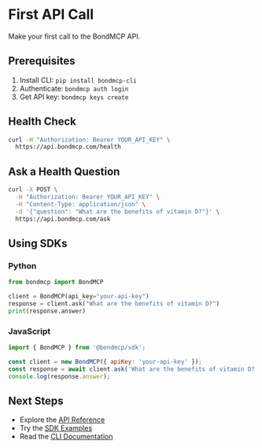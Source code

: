 # First API Call

Make your first call to the BondMCP API.

## Prerequisites

1. Install CLI: `pip install bondmcp-cli`
2. Authenticate: `bondmcp auth login`
3. Get API key: `bondmcp keys create`

## Health Check

```bash
curl -H "Authorization: Bearer YOUR_API_KEY" \
  https://api.bondmcp.com/health
```

## Ask a Health Question

```bash
curl -X POST \
  -H "Authorization: Bearer YOUR_API_KEY" \
  -H "Content-Type: application/json" \
  -d '{"question": "What are the benefits of vitamin D?"}' \
  https://api.bondmcp.com/ask
```

## Using SDKs

### Python
```python
from bondmcp import BondMCP

client = BondMCP(api_key="your-api-key")
response = client.ask("What are the benefits of vitamin D?")
print(response.answer)
```

### JavaScript
```javascript
import { BondMCP } from '@bondmcp/sdk';

const client = new BondMCP({ apiKey: 'your-api-key' });
const response = await client.ask('What are the benefits of vitamin D?');
console.log(response.answer);
```

## Next Steps

- Explore the [API Reference](../api-reference/README.md)
- Try the [SDK Examples](../sdks/README.md)
- Read the [CLI Documentation](../sdks/cli/README.md)
